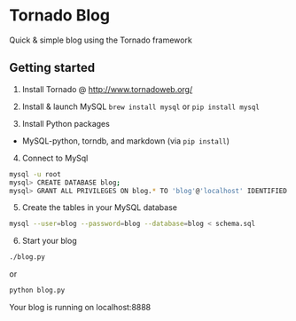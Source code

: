 # Tornado Blog
Quick &amp; simple blog using the Tornado framework

## Getting started

1. Install Tornado @ http://www.tornadoweb.org/

2. Install & launch MySQL
` brew install mysql ` or `pip install mysql`

3. Install Python packages
  - MySQL-python, torndb, and markdown (via `pip install`)

4. Connect to MySql
```bash
mysql -u root
mysql> CREATE DATABASE blog;
mysql> GRANT ALL PRIVILEGES ON blog.* TO 'blog'@'localhost' IDENTIFIED BY 'blog';
```
5. Create the tables in your MySQL database
```bash
mysql --user=blog --password=blog --database=blog < schema.sql
```
6. Start your blog
```bash
./blog.py
```
or 
```bash
python blog.py
```
Your blog is running on localhost:8888
